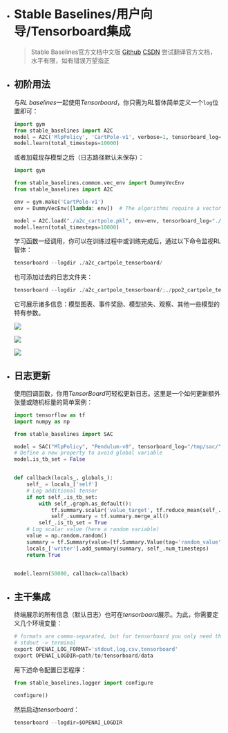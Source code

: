 - # Stable Baselines/用户向导/Tensorboard集成

  > Stable Baselines官方文档中文版 [Github](https://github.com/DBWangML/stable-baselines-zh) [CSDN](https://blog.csdn.net/The_Time_Runner/article/details/97392656)
  > 尝试翻译官方文档，水平有限，如有错误万望指正

- ## 初阶用法

  与*RL baselines*一起使用*Tensorboard*，你只需为*RL*智体简单定义一个`log`位置即可：

  ```python
  import gym
  from stable_baselines import A2C
  model = A2C('MlpPolicy', 'CartPole-v1', verbose=1, tensorboard_log="./a2c_cartpole_tensorboard/")
  model.learn(total_timesteps=10000)
  ```

  或者加载现存模型之后（日志路径默认未保存）：

  ```python
  import gym
  
  from stable_baselines.common.vec_env import DummyVecEnv
  from stable_baselines import A2C
  
  env = gym.make('CartPole-v1')
  env = DummyVecEnv([lambda: env])  # The algorithms require a vectorized environment to run
  
  model = A2C.load("./a2c_cartpole.pkl", env=env, tensorboard_log="./a2c_cartpole_tensorboard/")
  model.learn(total_timesteps=10000)
  ```

  学习函数一经调用，你可以在训练过程中或训练完成后，通过以下命令监视RL智体：

  ```python
  tensorboard --logdir ./a2c_cartpole_tensorboard/
  ```

  也可添加过去的日志文件夹：

  ```python
  tensorboard --logdir ./a2c_cartpole_tensorboard/;./ppo2_cartpole_tensorboard/
  ```

  它可展示诸多信息：模型图表、事件奖励、模型损失、观察、其他一些模型的特有参数。

  ![](D:\Wangdb\Typora\Typora图片\1.png)

  ![](D:\Wangdb\Typora\Typora图片\2.png)

  ![](D:\Wangdb\Typora\Typora图片\3.png)

- ## 日志更新

  使用回调函数，你用*TensorBoard*可轻松更新日志。这里是一个如何更新额外张量或随机标量的简单案例：

  ```python
  import tensorflow as tf
  import numpy as np
  
  from stable_baselines import SAC
  
  model = SAC("MlpPolicy", "Pendulum-v0", tensorboard_log="/tmp/sac/", verbose=1)
  # Define a new property to avoid global variable
  model.is_tb_set = False
  
  
  def callback(locals_, globals_):
      self_ = locals_['self']
      # Log additional tensor
      if not self_.is_tb_set:
          with self_.graph.as_default():
              tf.summary.scalar('value_target', tf.reduce_mean(self_.value_target))
              self_.summary = tf.summary.merge_all()
          self_.is_tb_set = True
      # Log scalar value (here a random variable)
      value = np.random.random()
      summary = tf.Summary(value=[tf.Summary.Value(tag='random_value', simple_value=value)])
      locals_['writer'].add_summary(summary, self_.num_timesteps)
      return True
  
  
  model.learn(50000, callback=callback)
  ```

- ## 主干集成

  终端展示的所有信息（默认日志）也可在*tensorboard*展示。为此，你需要定义几个环境变量：

  ```python
  # formats are comma-separated, but for tensorboard you only need the last one
  # stdout -> terminal
  export OPENAI_LOG_FORMAT='stdout,log,csv,tensorboard'
  export OPENAI_LOGDIR=path/to/tensorboard/data
  ```

  用下述命令配置日志程序：

  ```python
  from stable_baselines.logger import configure
  
  configure()
  ```

  然后启动*tensorboard*：

  ```python
  tensorboard --logdir=$OPENAI_LOGDIR
  ```

  